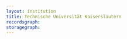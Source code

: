 ```yaml
---
layout: institution
title: Technische Universität Kaiserslautern
recordsgraph: 
storagegraph: 
---
```

